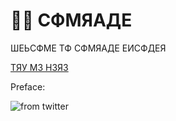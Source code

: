 # ✊🏻 СФМЯАДЕ
ШЕЬСФМЕ ТФ СФМЯАДЕ ЕИСФДЕЯ

[ТЯУ МЗ НЗЯЗ](https://mikhailusov.github.io/comrade/)

Preface:

![from twitter](https://pp.userapi.com/c830309/v830309063/a18f8/2khrdjuzUp8.jpg)
